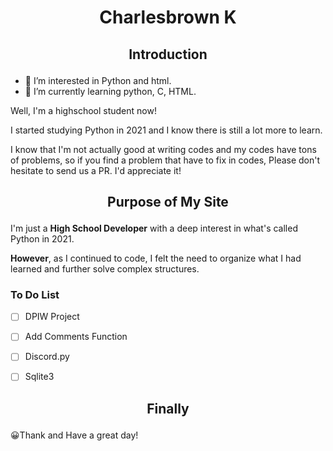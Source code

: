 # <p align="center">Charlesbrown K</p>
## <p align="center">Introduction</p>
- 👀 I’m interested in Python and html.
- 🌱 I’m currently learning python, C, HTML.

Well, I'm a highschool student now!

I started studying Python in 2021 and I know there is still a lot more to learn.

I know that I'm not actually good at writing codes and my codes have tons of problems, so if you find a problem that have to fix in codes, Please don't hesitate to send us a PR. I'd appreciate it!

## <p align="center">Purpose of My Site</p>
I'm just a **High School Developer** with a deep interest in what's called Python in 2021.

**However**, as I continued to code, I felt the need to organize what I had learned and further solve complex structures.

### To Do List
- [ ] DPIW Project

- [ ] Add Comments Function

- [ ] Discord.py

- [ ] Sqlite3

## <p align="center">Finally</p>

😀Thank and Have a great day!
